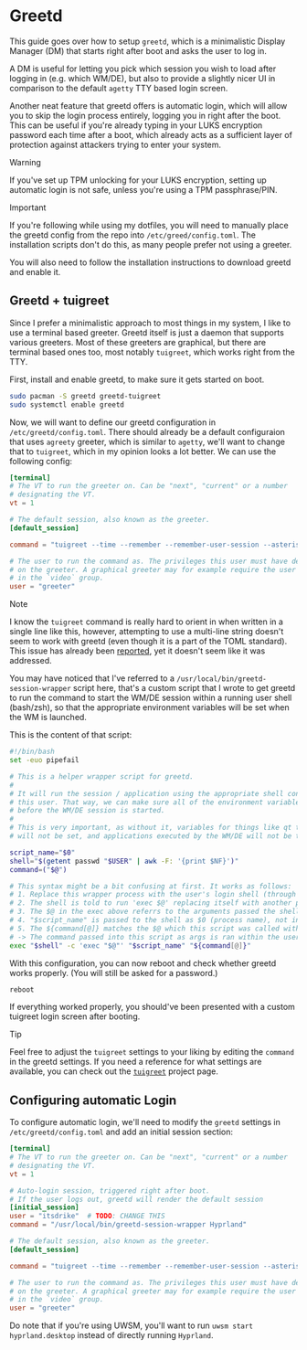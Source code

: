 # Greetd

This guide goes over how to setup `greetd`, which is a minimalistic Display
Manager (DM) that starts right after boot and asks the user to log in.

A DM is useful for letting you pick which session you wish to load after
logging in (e.g. which WM/DE), but also to provide a slightly nicer UI in
comparison to the default `agetty` TTY based login screen.

Another neat feature that greetd offers is automatic login, which will allow
you to skip the login process entirely, logging you in right after the boot.
This can be useful if you're already typing in your LUKS encryption password
each time after a boot, which already acts as a sufficient layer of protection
against attackers trying to enter your system.

<!-- markdownlint-disable MD028 -->

> [!WARNING]
> If you've set up TPM unlocking for your LUKS encryption, setting up automatic
> login is not safe, unless you're using a TPM passphrase/PIN.

> [!IMPORTANT]
> If you're following while using my dotfiles, you will need to manually place
> the greetd config from the repo into `/etc/greed/config.toml`. The
> installation scripts don't do this, as many people prefer not using a
> greeter.
>
> You will also need to follow the installation instructions to download greetd
> and enable it.

<!-- markdownlint-enable MD028 -->

## Greetd + tuigreet

Since I prefer a minimalistic approach to most things in my system, I like to
use a terminal based greeter. Greetd itself is just a daemon that supports
various greeters. Most of these greeters are graphical, but there are terminal
based ones too, most notably `tuigreet`, which works right from the TTY.

First, install and enable greetd, to make sure it gets started on boot.

```bash
sudo pacman -S greetd greetd-tuigreet
sudo systemctl enable greetd
```

Now, we will want to define our greetd configuration in
`/etc/greetd/config.toml`. There should already be a default configuraion that
uses `agreety` greeter, which is similar to `agetty`, we'll want to change that
to `tuigreet`, which in my opinion looks a lot better. We can use the following
config:

<!-- markdownlint-disable MD013 -->

```toml
[terminal]
# The VT to run the greeter on. Can be "next", "current" or a number
# designating the VT.
vt = 1

# The default session, also known as the greeter.
[default_session]

command = "tuigreet --time --remember --remember-user-session --asterisks --greeting 'Stop staring and log in already' --theme 'border=magenta;text=cyan;prompt=green;time=red;action=white;button=yellow;container=black;input=gray' --sessions /usr/share/wayland-sessions --xsessions /usr/share/xsessions --session-wrapper /usr/local/bin/greetd-session-wrapper --xsession-wrapper /usr/local/bin/greetd-session-wrapper startx /usr/bin/env"

# The user to run the command as. The privileges this user must have depends
# on the greeter. A graphical greeter may for example require the user to be
# in the `video` group.
user = "greeter"
```

<!-- markdownlint-enable MD013 -->

> [!NOTE]
> I know the `tuigreet` command is really hard to orient in when written in a
> single line like this, however, attempting to use a multi-line string doesn't
> seem to work with greetd (even though it is a part of the TOML standard).
> This issue has already been
> [reported](https://lists.sr.ht/~kennylevinsen/greetd/<trinity-082b25fc-e1fa-4772-950c-d458f065024a-1648717080362@3c-app-mailcom-bs08>),
> yet it doesn't seem like it was addressed.

You may have noticed that I've referred to a
`/usr/local/bin/greetd-session-wrapper` script here, that's a custom script that
I wrote to get greetd to run the command to start the WM/DE session within a
running user shell (bash/zsh), so that the appropriate environment variables
will be set when the WM is launched.

This is the content of that script:

```bash
#!/bin/bash
set -euo pipefail

# This is a helper wrapper script for greetd.
#
# It will run the session / application using the appropriate shell configured for
# this user. That way, we can make sure all of the environment variables are set
# before the WM/DE session is started.
#
# This is very important, as without it, variables for things like qt theme
# will not be set, and applications executed by the WM/DE will not be themed properly.

script_name="$0"
shell="$(getent passwd "$USER" | awk -F: '{print $NF}')"
command=("$@")

# This syntax might be a bit confusing at first. It works as follows:
# 1. Replace this wrapper process with the user's login shell (through exec)
# 2. The shell is told to run 'exec $@' replacing itself with another process
# 3. The $@ in the exec above referrs to the arguments passed the shell (after -c '...')
# 4. "$script_name" is passed to the shell as $0 (process name), not included in $@
# 5. The ${command[@]} matches the $@ which this script was called with
# -> The command passed into this script as args is ran within the user's shell
exec "$shell" -c 'exec "$@"' "$script_name" "${command[@]}"
```

With this configuration, you can now reboot and check whether greetd works
properly. (You will still be asked for a password.)

```bash
reboot
```

If everything worked properly, you should've been presented with a custom
tuigreet login screen after booting.

> [!TIP]
> Feel free to adjust the `tuigreet` settings to your liking by editing the
> `command` in the greetd settings. If you need a reference for what settings
> are available, you can check out the
> [`tuigreet`](https://github.com/apognu/tuigreet) project page.

## Configuring automatic Login

To configure automatic login, we'll need to modify the `greetd` settings in
`/etc/greetd/config.toml` and add an initial session section:

```toml
[terminal]
# The VT to run the greeter on. Can be "next", "current" or a number
# designating the VT.
vt = 1

# Auto-login session, triggered right after boot.
# If the user logs out, greetd will render the default session
[initial_session]
user = "itsdrike"  # TODO: CHANGE THIS
command = "/usr/local/bin/greetd-session-wrapper Hyprland"

# The default session, also known as the greeter.
[default_session]

command = "tuigreet --time --remember --remember-user-session --asterisks --greeting 'Stop staring and log in already' --theme 'border=magenta;text=cyan;prompt=green;time=red;action=white;button=yellow;container=black;input=gray' --sessions /usr/share/wayland-sessions --xsessions /usr/share/xsessions --session-wrapper /usr/local/bin/greetd-session-wrapper --xsession-wrapper /usr/local/bin/greetd-session-wrapper startx /usr/bin/env"

# The user to run the command as. The privileges this user must have depends
# on the greeter. A graphical greeter may for example require the user to be
# in the `video` group.
user = "greeter"
```

Do note that if you're using UWSM, you'll want to run `uwsm start hyprland.desktop` instead of directly running `Hyprland`.

